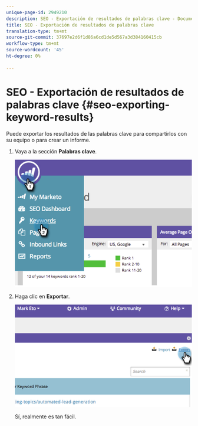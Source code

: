 ```yaml
---
unique-page-id: 2949210
description: SEO - Exportación de resultados de palabras clave - Documentos de marketing - Documentación del producto
title: SEO - Exportación de resultados de palabras clave
translation-type: tm+mt
source-git-commit: 37697e2d6f1d86a6cd1de5d567a3d384160415cb
workflow-type: tm+mt
source-wordcount: '45'
ht-degree: 0%

---
```



# SEO - Exportación de resultados de palabras clave {#seo-exporting-keyword-results}

Puede exportar los resultados de las palabras clave para compartirlos con su equipo o para crear un informe.

1. Vaya a la sección **Palabras clave**.

   ![](assets/image2014-9-18-12-3a51-3a7.png)

1. Haga clic en **Exportar**.

   ![](assets/image2014-9-18-12-3a51-3a25.png)

   Sí, realmente es tan fácil.
